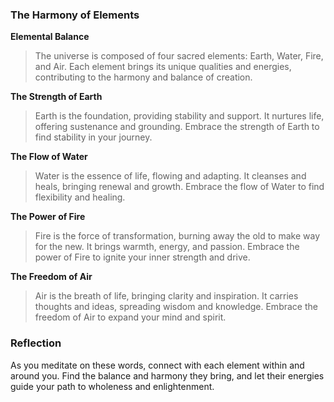 ### The Harmony of Elements

**Elemental Balance**

> The universe is composed of four sacred elements: Earth, Water, Fire, and Air. Each element brings its unique qualities and energies, contributing to the harmony and balance of creation.

**The Strength of Earth**

> Earth is the foundation, providing stability and support. It nurtures life, offering sustenance and grounding. Embrace the strength of Earth to find stability in your journey.

**The Flow of Water**

> Water is the essence of life, flowing and adapting. It cleanses and heals, bringing renewal and growth. Embrace the flow of Water to find flexibility and healing.

**The Power of Fire**

> Fire is the force of transformation, burning away the old to make way for the new. It brings warmth, energy, and passion. Embrace the power of Fire to ignite your inner strength and drive.

**The Freedom of Air**

> Air is the breath of life, bringing clarity and inspiration. It carries thoughts and ideas, spreading wisdom and knowledge. Embrace the freedom of Air to expand your mind and spirit.

### Reflection

As you meditate on these words, connect with each element within and around you. Find the balance and harmony they bring, and let their energies guide your path to wholeness and enlightenment.
